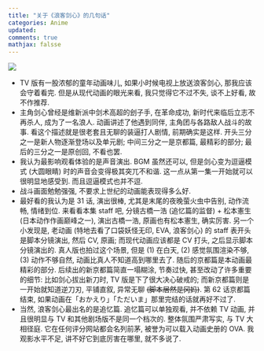 ```yaml
---
title: "关于《浪客剑心》的几句话"
categories: Anime
updated: 
comments: true
mathjax: falsse
---
```


![](https://shiina18.github.io/assets/posts/images/20200702183404860_13186.jpg "")

<!-- more -->

- TV 版有一股浓郁的童年动画味儿, 如果小时候电视上放送浪客剑心, 那我应该会守着看完. 但是从现代动画的眼光来看, 我只觉得它不过不失, 谈不上好看, 故不作推荐.
- 主角剑心曾经是维新派中剑术高超的刽子手, 在革命成功, 新时代来临后立志不再杀人, 成为了一名浪人. 动画讲述了他遇到同伴, 主角团与各路敌人战斗的故事. 看这个描述就是很老套且无聊的装逼打人剧情, 前期确实是这样. 开头三分之一是新人物逐渐登场以及单元剧; 中间三分之一是京都篇, 最精彩的部分; 最后的三分之一是原创回, 不看也罢.
- 我认为最影响观看体验的是声音演出. BGM 虽然还可以, 但是剑心变为逗逼模式 (大圆眼睛) 时的声音会变得极其突兀不和谐. 这一点从第一集一开始就可以很明显地感受到. 而且逗逼模式也并不逗.
- 战斗画面勉勉强强, 不要求上世纪的动画能表现得多么好.
- 最好看的我认为是 31 话, 演出很棒, 尤其是末尾的夜晚萤火虫中告别, 动作流畅, 情绪到位. 来看看本集 staff 吧, 分镜古橋一浩 (追忆篇的监督) + 松本憲生 (日本动作作画巅峰之一), 演出古橋一浩, 原画也有松本憲生, 确实厉害. 另一个小发现是, 老动画 (特地去看了口袋妖怪无印, EVA, 浪客剑心) 的 staff 表开头是脚本分镜演出, 然后 CV, 原画; 而现代动画应该都是 CV 打头, 之后显示脚本分镜演出的. 真人版也拍过这个场景, 但是 (1) 在白天, (2) 感觉氛围渲染不够, (3) 动作不够自然, 动画比真人不知道高到哪里去了. 随后的京都篇是本动画最精彩的部分. 后续出的新京都篇简直一塌糊涂, 节奏过快, 甚至改动了许多重要的细节: 比如剑心拔出新刀时, TV 版是下了很大决心破戒的; 而新京都篇则是一开始就知道逆刀刃, 平铺直叙, 异常无聊 ~~(脚本居然是冈妈)~~. 第 62 话京都篇结束, 如果动画在「おかえり」「ただいま」那里完结的话就再好不过了. 
- 当然, 浪客剑心最出名的是追忆篇. 追忆篇可以单独观看, 并不依赖 TV 动画, 并且很明显与 TV 和其他剧场版不是同一个档次的. 整体氛围严肃写实, 与 TV 大相径庭. 它在任何评分网站都会名列前茅, 被誉为可以载入动画史册的 OVA.  我观影水平不足, 讲不好它到底厉害在哪里, 就不多说了.